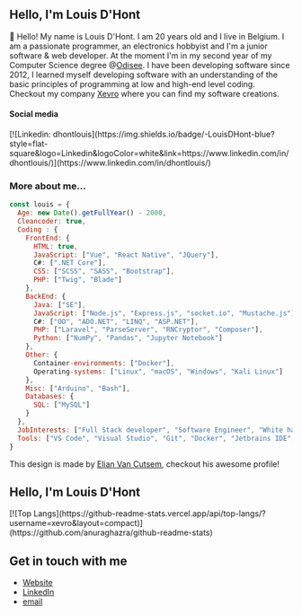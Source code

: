 <h2>Hello, I'm Louis D'Hont</h2>
<p>👋</span>&nbsp;Hello! My name is Louis D'Hont. I am 20 years old and I live in Belgium. I am a passionate programmer, an electronics hobbyist and I'm a junior software & web developer. At the moment I'm in my second year of my Computer Science degree @<a href="https://www.odisee.be/en" target="_blank">Odisee</a>. I have been developing software since 2012, I learned myself developing software with an understanding of the basic principles of programming at low and high-end level coding. Checkout my company <a href="https://www.xevro.be" target="_blank">Xevro</a> where you can find my software creations.

<h4>Social media</h4>
<a>[![Linkedin: dhontlouis](https://img.shields.io/badge/-LouisDHont-blue?style=flat-square&logo=Linkedin&logoColor=white&link=https://www.linkedin.com/in/dhontlouis/)](https://www.linkedin.com/in/dhontlouis/)</a>

<h3>More about me...</h3>

```javascript
const louis = {
  Age: new Date().getFullYear() - 2000,
  Cleancoder: true,
  Coding : {
    FrontEnd: {
      HTML: true,
      JavaScript: ["Vue", "React Native", "JQuery"],
      C#: [".NET Core"],
      CSS: ["SCSS", "SASS", "Bootstrap"],
      PHP: ["Twig", "Blade"]
    },
    BackEnd: {
      Java: ["SE"],
      JavaScript: ["Node.js", "Express.js", "socket.io", "Mustache.js"],
      C#: ["OO", "ADO.NET", "LINQ", "ASP.NET"],
      PHP: ["Laravel", "ParseServer", "RNCryptor", "Composer"],
      Python: ["NumPy", "Pandas", "Jupyter Notebook"]
    },
    Other: {
      Container-environments: ["Docker"],
      Operating-systems: ["Linux", "macOS", "Windows", "Kali Linux"]
    },
    Misc: ["Arduino", "Bash"],
    Databases: {
      SQL: ["MySQL"]
    }
  },
  JobInterests: ["Full Stack developer", "Software Engineer", "White hat hacker"],
  Tools: ["VS Code", "Visual Studio", "Git", "Docker", "Jetbrains IDE", "Postman", "Netbeans"],
}
```

This design is made by <a href="https://github.com/ElianVanCutsem" target="_blank">Elian Van Cutsem</a>, checkout his awesome profile!

<h2>Hello, I'm Louis D'Hont</h2>
[![Top Langs](https://github-readme-stats.vercel.app/api/top-langs/?username=xevro&layout=compact)](https://github.com/anuraghazra/github-readme-stats)

## Get in touch with me

- [Website](<https://www.xevro.be>)
- [LinkedIn](<https://www.linkedin.com/in/dhontlouis/>)
- [email](<mailto:louis.dhont@xevro.be>)
